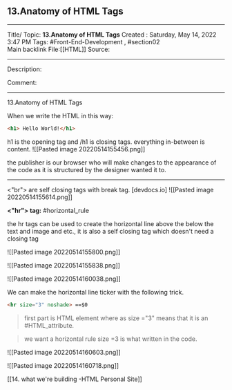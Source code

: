 ## 13.Anatomy of HTML Tags

---

Title/ Topic: __13.Anatomy of HTML Tags__
Created : Saturday, May 14, 2022 3:47 PM
Tags: #Front-End-Development , #section02  
Main backlink File:[[HTML]]
Source: 

---
Description: 

Comment: 

---

13.Anatomy of HTML Tags


When we write the HTML in this way:
```HTML
<h1> Hello World!</h1>
```

h1 is the opening tag and /h1 is closing tags. everything in-between is content.
![[Pasted image 20220514155456.png]]


the publisher is our browser who will make changes to the appearance of the code as it is structured by the designer wanted it to.

---
<"br"> are self closing tags with break tag.
[devdocs.io]
![[Pasted image 20220514155614.png]]

__<"hr"> tag:__  #horizontal_rule

the hr tags can be used to create the horizontal line above the below the text and image and etc., it is also a self closing tag  which doesn't need a closing tag 

![[Pasted image 20220514155800.png]]

![[Pasted image 20220514155838.png]]

![[Pasted image 20220514160038.png]]


We can make the horizontal line ticker with the following trick.
``` html
<hr size="3" noshade> ==$0
```

>first part is HTML element where as size ="3" means that it is an #HTML_attribute.

> we want a horizontal rule size =3 is  what written in the code.

![[Pasted image 20220514160603.png]]

![[Pasted image 20220514160718.png]]


[[14. what we're building -HTML Personal Site]]